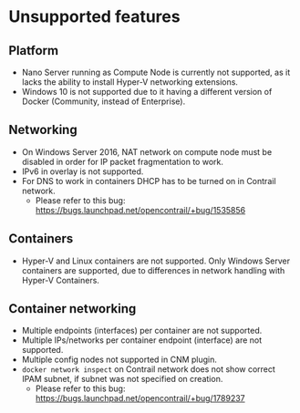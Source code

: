 # Unsupported features

## Platform

* Nano Server running as Compute Node is currently not supported, as it lacks the ability to install Hyper-V networking extensions.
* Windows 10 is not supported due to it having a different version of Docker (Community, instead of Enterprise).

## Networking

* On Windows Server 2016, NAT network on compute node must be disabled in order for IP packet fragmentation to work.
* IPv6 in overlay is not supported.
* For DNS to work in containers DHCP has to be turned on in Contrail network.
    * Please refer to this bug: https://bugs.launchpad.net/opencontrail/+bug/1535856

## Containers

* Hyper-V and Linux containers are not supported. Only Windows Server containers are supported, 
due to differences in network handling with Hyper-V Containers.

## Container networking

* Multiple endpoints (interfaces) per container are not supported.
* Multiple IPs/networks per container endpoint (interface) are not supported.
* Multiple config nodes not supported in CNM plugin.
* `docker network inspect` on Contrail network does not show correct IPAM subnet, if subnet was not specified on creation.
    * Please refer to this bug: https://bugs.launchpad.net/opencontrail/+bug/1789237
